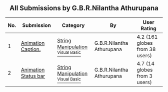 ﻿<div align="center">

## All Submissions by G\.B\.R\.Nilantha Athurupana

</div>

No.  | Submission | Category | By   | User Rating
---- | ---------- | -------- | ---- | -----------
1 | [Animation Caption\.<br />](https://github.com/Planet-Source-Code/g-b-r-nilantha-athurupana-animation-caption__1-2645) | [String Manipulation<br /><sup>Visual Basic</sup>](../ByCategory/string-manipulation__1-5.md) | G\.B\.R\.Nilantha Athurupana | 4.2 (161 globes from 38 users)
2 | [Animation Status bar<br />](https://github.com/Planet-Source-Code/g-b-r-nilantha-athurupana-animation-status-bar__1-2742) | [String Manipulation<br /><sup>Visual Basic</sup>](../ByCategory/string-manipulation__1-5.md) | G\.B\.R\.Nilantha Athurupana | 4.7 (14 globes from 3 users)
